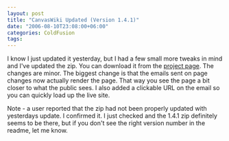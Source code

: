 ```yaml
---
layout: post
title: "CanvasWiki Updated (Version 1.4.1)"
date: "2006-08-10T23:08:00+06:00"
categories: ColdFusion 
tags: 
---
```


I know I just updated it yesterday, but I had a few small more tweaks in mind and I've updated the zip. You can download it from the <a href="http://ray.camdenfamily.com/projects/canvas">project page</a>. The changes are minor. The biggest change is that the emails sent on page changes now actually render the page. That way you see the page a bit closer to what the public sees. I also added a clickable URL on the email so you can quickly load up the live site.

Note - a user reported that the zip had not been properly updated with yesterdays update. I confirmed it. I just checked and the 1.4.1 zip definitely seems to be there, but if you don't see the right version number in the readme, let me know.